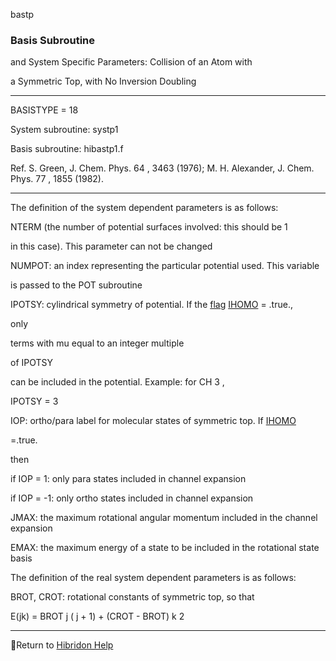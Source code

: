 bastp


###   Basis Subroutine

and System Specific Parameters: Collision of an Atom with

a Symmetric Top, with No Inversion Doubling


------------------------------


BASISTYPE = 18


System subroutine:  systp1


Basis subroutine:  hibastp1.f


Ref.  S. Green, J. Chem. Phys.  64 , 3463 (1976); M. H. Alexander, J. Chem. Phys.  77 , 1855 (1982).


------------------------------


The definition of the system dependent parameters is as follows:

NTERM (the number of potential surfaces involved:  this should be 1

in this case).  This parameter can not be changed


NUMPOT:  an index representing the particular potential used.  This variable

is passed to the POT subroutine


IPOTSY:   cylindrical symmetry of potential.  If the  [flag](flags.html)    [IHOMO](ihomo.html)   = .true.,

only

terms with  mu  equal to an integer multiple

of IPOTSY

can be included in the potential.  Example:  for CH 3 ,

IPOTSY = 3


IOP:       ortho/para  label for molecular states of symmetric top. If  [IHOMO](ihomo.html)

=.true.

then

if IOP = 1: only  para  states included in channel expansion


if IOP = -1: only  ortho  states included in channel expansion


JMAX:    the maximum rotational angular momentum included in the channel expansion


EMAX:    the maximum energy of a state to be included in the rotational state basis


The definition of the real system dependent parameters is as follows:


BROT, CROT:    rotational constants of symmetric top, so that

E(jk)  = BROT  j  ( j  + 1) + (CROT - BROT)  k  2


------------------------------


[](hibhelp.html) [](up_arrow.gif)  Return to  [Hibridon Help](hibhelp.html)
